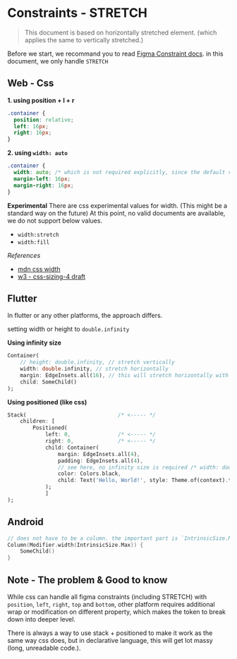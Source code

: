 # Constraints - STRETCH

> This document is based on horizontally stretched element. (which applies the same to vertically stretched.)

Before we start, we recommand you to read [Figma Constraint docs](https://www.figma.com/plugin-docs/api/Constraints/). in this document, we only handle `STRETCH`

## Web - Css

**1. using position + l + r**

```css
.container {
  position: relative;
  left: 16px;
  right: 16px;
}
```

**2. using `width: auto`**

```css
.container {
  width: auto; /* which is not required explicitly, since the default value is auto. */
  margin-left: 16px;
  margin-right: 16px;
}
```

**Experimental**
There are css experimental values for width. (This might be a standard way on the future) At this point, no valid documents are available, we do not support below values.

- `width:stretch`
- `width:fill`

_References_

- [mdn css width](https://developer.mozilla.org/en-US/docs/Web/CSS/width)
- [w3 - css-sizing-4 draft](https://www.w3.org/TR/css-sizing-4/)

## Flutter

In flutter or any other platforms, the approach differs.

setting width or height to `double.infinity`

**Using infinity size**

```dart
Container(
    // height: double.infinity, // stretch vertically
    width: double.infinity, // stretch horizontally
    margin: EdgeInsets.all(16), // this will stretch horizontally with 16 spaces.
    child: SomeChild()
);
```

**Using positioned (like css)**

```dart
Stack(                             /* <----- */
    children: [
        Positioned(
            left: 0,               /* <----- */
            right: 0,              /* <----- */
            child: Container(
                margin: EdgeInsets.all(4),
                padding: EdgeInsets.all(4),
                // see here, no infinity size is required /* width: double.infinity, */
                color: Colors.black,
                child: Text('Hello, World!', style: Theme.of(context).textTheme.headline4))
            );
            ]
);
```

## Android

```kt
// does not have to be a column. the important part is `IntrinsicSize.Max`
Column(Modifier.width(IntrinsicSize.Max)) {
    SomeChild()
}
```

## Note - The problem & Good to know

While css can handle all figma constraints (including STRETCH) with `position`, `left`, `right`, `top` and `bottom`, other platform requires additional wrap or modification on different property, which makes the token to break down into deeper level.

There is always a way to use stack + positioned to make it work as the same way css does, but in declarative language, this will get lot massy (long, unreadable code.).
